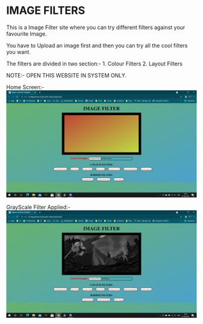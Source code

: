 # IMAGE FILTERS

This is a Image Filter site where you can try different filters against your favourite Image.

You have to Upload an image first and then you can try all the cool filters you want.

The filters are divided in two section:- 
    1. Colour Filters
    2. Layout Filters

NOTE:- OPEN THIS WEBSITE IN SYSTEM ONLY.

Home Screen:- 
<img src="ss/home.png" alt="Home Sreen">

GrayScale Filter Applied:-
<img src="ss/filter.png" alt="Grayscale Filter">